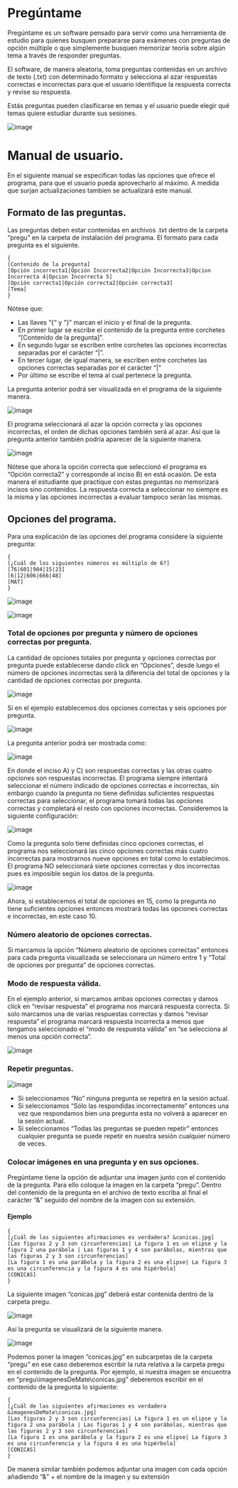 # Pregúntame
Pregúntame es un software pensado para servir como una herramienta de estudio para quienes busquen prepararse para exámenes con preguntas de opción múltiple o  que simplemente busquen memorizar teoría sobre algún tema a través de responder preguntas. 

El software, de manera aleatoria, toma preguntas contenidas en un archivo de texto (.txt) con determinado formato y selecciona al azar respuestas correctas e incorrectas para que el usuario identifique la respuesta correcta y revise su respuesta.

Estás preguntas pueden clasificarse en temas y el usuario puede elegir qué temas quiere estudiar durante sus sesiones. 

![image](https://user-images.githubusercontent.com/50729585/123034894-08c89500-d3b0-11eb-8159-ecb381f1d080.png)

# Manual de usuario. 
En el siguiente manual se especifican todas las opciones que ofrece el programa, para que el usuario pueda aprovecharlo al máximo. A medida que surjan actualizaciones tambien se actualizará este manual.

## Formato de las preguntas.
Las preguntas deben estar contenidas en archivos  .txt dentro de la carpeta “pregu” en la carpeta de instalación del programa. El formato para cada pregunta es el siguiente.
```
{
[Contenido de la pregunta]
[Opción incorrecta1|Opción Incorrecta2|Opción Incorrecta3|Opcion Incorrecta 4|Opcion Incorrecta 5]
[Opción correcta1|Opción correcta2|Opción correcta3]
[Tema] 
}
```
Nótese que:
* Las llaves “{“ y “}” marcan el inicio y el final de la pregunta.
* En primer lugar se escribe el contenido de la pregunta  entre corchetes “[Contenido de la pregunta]”.
* En segundo lugar se escriben entre corchetes las opciones incorrectas separadas por el carácter “|”.
* En tercer lugar, de igual manera, se escriben entre corchetes las opciones correctas separadas por el carácter “|”
* Por último se escribe el tema al cual pertenece la pregunta.

La pregunta anterior podrá ser visualizada en el programa de la siguiente manera.

![image](https://user-images.githubusercontent.com/50729585/123035852-b5efdd00-d3b1-11eb-8999-8d8e78450090.png)

El programa seleccionará al azar la opción correcta y las opciones incorrectas, el orden de dichas opciones también será al azar. Así que la pregunta anterior también podría aparecer de la siguiente manera.

![image](https://user-images.githubusercontent.com/50729585/123163724-a61adc00-d437-11eb-86ff-cdf1a04b6542.png)

Nótese que ahora la opción correcta que seleccionó el programa es “Opción correcta2” y corresponde al inciso B) en está ocasión. De esta manera el estudiante que practique con estas preguntas no memorizará incisos sino contenidos. La respuesta correcta a seleccionar no siempre es la misma y las opciones incorrectas a evaluar tampoco serán las mismas.

## Opciones del programa.

Para una explicación de las opciones del programa considere la siguiente pregunta:

```
{
[¿Cuál de los siguientes números es múltiplo de 6?]
[76|601|904|15|23]
[6|12|606|666|48]
[MAT]
}
```

![image](https://user-images.githubusercontent.com/50729585/123164066-11fd4480-d438-11eb-95c0-9ddaf838b744.png)

![image](https://user-images.githubusercontent.com/50729585/123164166-3527f400-d438-11eb-8047-828780b13a59.png)

### Total de opciones por pregunta y número de opciones correctas por pregunta.

La cantidad de opciones totales por pregunta y opciones correctas por pregunta puede establecerse dando click en “Opciones”, desde luego el número de opciones incorrectas será la diferencia del total de opciones y la cantidad de opciones correctas por pregunta.

![image](https://user-images.githubusercontent.com/50729585/123164269-5983d080-d438-11eb-80a6-23c3b42ff6c5.png)

Si en el ejemplo establecemos dos opciones correctas  y seis opciones por pregunta.

![image](https://user-images.githubusercontent.com/50729585/123164330-6b657380-d438-11eb-83b8-e3f4edc3835d.png)

La pregunta anterior podrá ser mostrada como: 

![image](https://user-images.githubusercontent.com/50729585/123164380-7c15e980-d438-11eb-93a4-0fe417e09a25.png)

En donde el inciso A) y C) son respuestas correctas y las otras cuatro opciones son respuestas incorrectas. 
El programa siempre intentará seleccionar el  número indicado de opciones correctas e incorrectas, sin embargo cuando la pregunta no tiene definidas suficientes respuestas correctas para seleccionar, el programa tomará todas las opciones correctas y completará el resto con opciones incorrectas. Consideremos la siguiente configuración:

![image](https://user-images.githubusercontent.com/50729585/123164438-8f28b980-d438-11eb-9b8f-b0d279bc6389.png)

Como la pregunta solo tiene definidas cinco opciones correctas, el programa nos seleccionará las cinco opciones correctas más cuatro incorrectas para mostrarnos nueve opciones en total como lo establecimos. El programa NO seleccionará siete opciones correctas y dos incorrectas pues es imposible según los datos de la pregunta.

![image](https://user-images.githubusercontent.com/50729585/123164518-ac5d8800-d438-11eb-882a-e94de389d377.png)

Ahora, sí establecemos el total de opciones en 15, como la pregunta no tiene suficientes opciones entonces mostrará todas las opciones correctas e incorrectas, en este caso 10.

### Número aleatorio de opciones correctas.

Si marcamos la opción “Número aleatorio de opciones correctas” entonces para cada pregunta visualizada se seleccionara un número entre 1 y “Total de opciones por pregunta” de opciones correctas.

### Modo de respuesta válida.

En el ejemplo anterior, si marcamos ambas opciones correctas y damos click en “revisar respuesta” el programa nos marcará respuesta correcta. Si solo marcamos una de varias respuestas correctas y damos “revisar respuesta” el programa marcará respuesta incorrecta a menos que tengamos seleccionado el “modo de respuesta válida” en “se selecciona al menos una opción correcta”.  

![image](https://user-images.githubusercontent.com/50729585/123165319-b16f0700-d439-11eb-863a-f4c829eb07a6.png)

### Repetir preguntas.

![image](https://user-images.githubusercontent.com/50729585/123165347-bb910580-d439-11eb-8827-9062b78a9680.png)

*	Si seleccionamos “No” ninguna pregunta se repetirá en la sesión actual.
*	Si seleccionamos “Sólo las respondidas incorrectamente” entonces una vez que respondamos bien una pregunta esta no volverá a aparecer en la sesión actual.
*	Si seleccionamos “Todas las preguntas se pueden repetir”  entonces cualquier pregunta se puede repetir en nuestra sesión cualquier número de veces.

### Colocar imágenes en una pregunta y en sus opciones.

Pregúntame tiene la opción de adjuntar una imagen junto con el contenido de la pregunta. Para ello coloque la imagen en la carpeta “pregu”. Dentro del contenido de la pregunta en el archivo de texto escriba al final el carácter “&” seguido del nombre de la imagen con su extensión. 

#### Ejemplo

```
{
[¿Cuál de las siguientes afirmaciones es verdadera? &conicas.jpg] 
[Las figuras 2 y 3 son circunferencias| La figura 1 es un elipse y la figura 2 una parábola | Las figuras 1 y 4 son parábolas, mientras que las figuras 2 y 3 son circunferencias]
[La figura 1 es una parábola y la figura 2 es una elipse| La figura 3 es una circunferencia y la figura 4 es una hipérbola]
[CONICAS]
} 
```

La siguiente imagen “conicas.jpg” deberá estar contenida dentro de la carpeta pregu.

![image](https://user-images.githubusercontent.com/50729585/123166080-9ea90200-d43a-11eb-885e-5a3279c5bb0a.png)

Así la pregunta se visualizará de la siguiente manera.

![image](https://user-images.githubusercontent.com/50729585/123166142-b2546880-d43a-11eb-86fc-bd4d6b2761ae.png)

Podemos poner la imagen “conicas.jpg” en subcarpetas de la carpeta “pregu” en ese caso deberemos escribir la ruta relativa a la carpeta pregu en el contenido de la pregunta. 
Por ejemplo, si nuestra imagen se encuentra en “pregu\imagenesDeMate\conicas.jpg” deberemos escribir en el contenido de la pregunta lo siguiente:

```
{
[¿Cuál de las siguientes afirmaciones es verdadera &imagenesDeMate\conicas.jpg] 
[Las figuras 2 y 3 son circunferencias| La figura 1 es un elipse y la figura 2 una parábola | Las figuras 1 y 4 son parábolas, mientras que las figuras 2 y 3 son circunferencias]
[La figura 1 es una parábola y la figura 2 es una elipse| La figura 3 es una circunferencia y la figura 4 es una hipérbola]
[CONICAS]
}
```

De manera similar también podemos adjuntar una imagen con cada opción añadiendo “&” + el nombre de la imagen y su extensión

